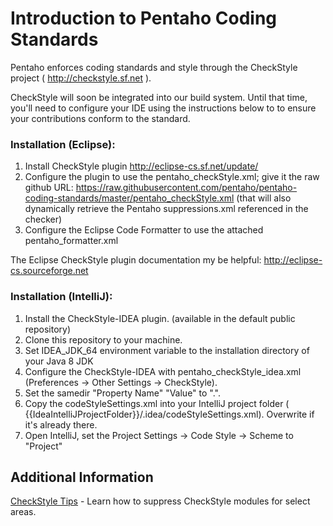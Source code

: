 # Introduction to Pentaho Coding Standards

Pentaho enforces coding standards and style through the CheckStyle project ( http://checkstyle.sf.net ).

CheckStyle will soon be integrated into our build system. Until that time, you'll need to configure your IDE using the instructions below to to ensure your contributions conform to the standard.

### Installation (Eclipse):

1. Install CheckStyle plugin http://eclipse-cs.sf.net/update/
2. Configure the plugin to use the pentaho_checkStyle.xml; give it the raw github URL: https://raw.githubusercontent.com/pentaho/pentaho-coding-standards/master/pentaho_checkStyle.xml
   (that will also dynamically retrieve the Pentaho suppressions.xml referenced in the checker)
3. Configure the Eclipse Code Formatter to use the attached pentaho_formatter.xml

The Eclipse CheckStyle plugin documentation my be helpful: http://eclipse-cs.sourceforge.net

### Installation (IntelliJ):

1. Install the CheckStyle-IDEA plugin. (available in the default public repository)
2. Clone this repository to your machine.
3. Set IDEA_JDK_64 environment variable to the installation directory of your Java 8 JDK
4. Configure the CheckStyle-IDEA with pentaho_checkStyle_idea.xml (Preferences -> Other Settings -> CheckStyle).
5. Set the samedir "Property Name" "Value" to ".".
6. Copy the codeStyleSettings.xml into your IntelliJ project folder ( {{IdeaIntelliJProjectFolder}}/.idea/codeStyleSettings.xml). Overwrite if it's already there.
7. Open IntelliJ, set the Project Settings -> Code Style -> Scheme to "Project"

## Additional Information
[CheckStyle Tips](https://github.com/pentaho/pentaho-coding-standards/wiki/CheckStyle-Tips) - Learn how to suppress CheckStyle modules for select areas.
